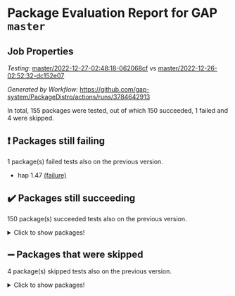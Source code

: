 # Package Evaluation Report for GAP `master`

## Job Properties

*Testing:* [master/2022-12-27-02:48:18-062068cf](https://github.com/gap-system/PackageDistro/blob/data/reports/master/2022-12-27-02:48:18-062068cf) vs [master/2022-12-26-02:52:32-dc152e07](https://github.com/gap-system/PackageDistro/blob/data/reports/master/2022-12-26-02:52:32-dc152e07)

*Generated by Workflow:* https://github.com/gap-system/PackageDistro/actions/runs/3784642913

In total, 155 packages were tested, out of which 150 succeeded, 1 failed and 4 were skipped.

## :exclamation: Packages still failing

1 package(s) failed tests also on the previous version.
- hap 1.47 [(failure)](https://github.com/gap-system/PackageDistro/actions/runs/3784642913/jobs/6434221927)

## :heavy_check_mark: Packages still succeeding

150 package(s) succeeded tests also on the previous version.
<details><summary>Click to show packages!</summary>

- 4ti2interface 2022.09-01 [(success)](https://github.com/gap-system/PackageDistro/actions/runs/3784642913/jobs/6434218740)
- ace 5.6.1 [(success)](https://github.com/gap-system/PackageDistro/actions/runs/3784642913/jobs/6434218828)
- aclib 1.3.2 [(success)](https://github.com/gap-system/PackageDistro/actions/runs/3784642913/jobs/6434218919)
- agt 0.3 [(success)](https://github.com/gap-system/PackageDistro/actions/runs/3784642913/jobs/6434218984)
- alnuth 3.2.1 [(success)](https://github.com/gap-system/PackageDistro/actions/runs/3784642913/jobs/6434219048)
- anupq 3.2.6 [(success)](https://github.com/gap-system/PackageDistro/actions/runs/3784642913/jobs/6434219114)
- atlasrep 2.1.6 [(success)](https://github.com/gap-system/PackageDistro/actions/runs/3784642913/jobs/6434219179)
- autodoc 2022.10.20 [(success)](https://github.com/gap-system/PackageDistro/actions/runs/3784642913/jobs/6434219241)
- automata 1.15 [(success)](https://github.com/gap-system/PackageDistro/actions/runs/3784642913/jobs/6434219315)
- automgrp 1.3.2 [(success)](https://github.com/gap-system/PackageDistro/actions/runs/3784642913/jobs/6434219379)
- autpgrp 1.11 [(success)](https://github.com/gap-system/PackageDistro/actions/runs/3784642913/jobs/6434219449)
- cap 2022.12-15 [(success)](https://github.com/gap-system/PackageDistro/actions/runs/3784642913/jobs/6434219524)
- caratinterface 2.3.4 [(success)](https://github.com/gap-system/PackageDistro/actions/runs/3784642913/jobs/6434219594)
- cddinterface 2022.11.01 [(success)](https://github.com/gap-system/PackageDistro/actions/runs/3784642913/jobs/6434219660)
- circle 1.6.5 [(success)](https://github.com/gap-system/PackageDistro/actions/runs/3784642913/jobs/6434219728)
- classicpres 1.22 [(success)](https://github.com/gap-system/PackageDistro/actions/runs/3784642913/jobs/6434219797)
- cohomolo 1.6.10 [(success)](https://github.com/gap-system/PackageDistro/actions/runs/3784642913/jobs/6434219872)
- congruence 1.2.4 [(success)](https://github.com/gap-system/PackageDistro/actions/runs/3784642913/jobs/6434219952)
- corelg 1.56 [(success)](https://github.com/gap-system/PackageDistro/actions/runs/3784642913/jobs/6434220026)
- crime 1.6 [(success)](https://github.com/gap-system/PackageDistro/actions/runs/3784642913/jobs/6434220085)
- crisp 1.4.6 [(success)](https://github.com/gap-system/PackageDistro/actions/runs/3784642913/jobs/6434220140)
- crypting 0.10.4 [(success)](https://github.com/gap-system/PackageDistro/actions/runs/3784642913/jobs/6434220201)
- cryst 4.1.25 [(success)](https://github.com/gap-system/PackageDistro/actions/runs/3784642913/jobs/6434220261)
- crystcat 1.1.10 [(success)](https://github.com/gap-system/PackageDistro/actions/runs/3784642913/jobs/6434220310)
- ctbllib 1.3.4 [(success)](https://github.com/gap-system/PackageDistro/actions/runs/3784642913/jobs/6434220351)
- cubefree 1.19 [(success)](https://github.com/gap-system/PackageDistro/actions/runs/3784642913/jobs/6434220400)
- curlinterface 2.3.1 [(success)](https://github.com/gap-system/PackageDistro/actions/runs/3784642913/jobs/6434220452)
- cvec 2.7.6 [(success)](https://github.com/gap-system/PackageDistro/actions/runs/3784642913/jobs/6434220510)
- datastructures 0.3.0 [(success)](https://github.com/gap-system/PackageDistro/actions/runs/3784642913/jobs/6434220568)
- deepthought 1.0.6 [(success)](https://github.com/gap-system/PackageDistro/actions/runs/3784642913/jobs/6434220615)
- design 1.7 [(success)](https://github.com/gap-system/PackageDistro/actions/runs/3784642913/jobs/6434220657)
- difsets 2.3.1 [(success)](https://github.com/gap-system/PackageDistro/actions/runs/3784642913/jobs/6434220709)
- digraphs 1.6.1 [(success)](https://github.com/gap-system/PackageDistro/actions/runs/3784642913/jobs/6434220763)
- edim 1.3.6 [(success)](https://github.com/gap-system/PackageDistro/actions/runs/3784642913/jobs/6434220802)
- example 4.3.2 [(success)](https://github.com/gap-system/PackageDistro/actions/runs/3784642913/jobs/6434220854)
- examplesforhomalg 2022.11-01 [(success)](https://github.com/gap-system/PackageDistro/actions/runs/3784642913/jobs/6434220903)
- factint 1.6.3 [(success)](https://github.com/gap-system/PackageDistro/actions/runs/3784642913/jobs/6434220964)
- ferret 1.0.9 [(success)](https://github.com/gap-system/PackageDistro/actions/runs/3784642913/jobs/6434221015)
- fga 1.4.0 [(success)](https://github.com/gap-system/PackageDistro/actions/runs/3784642913/jobs/6434221060)
- fining 1.5.4 [(success)](https://github.com/gap-system/PackageDistro/actions/runs/3784642913/jobs/6434221106)
- float 1.0.3 [(success)](https://github.com/gap-system/PackageDistro/actions/runs/3784642913/jobs/6434221138)
- format 1.4.3 [(success)](https://github.com/gap-system/PackageDistro/actions/runs/3784642913/jobs/6434221175)
- forms 1.2.9 [(success)](https://github.com/gap-system/PackageDistro/actions/runs/3784642913/jobs/6434221207)
- fplsa 1.2.5 [(success)](https://github.com/gap-system/PackageDistro/actions/runs/3784642913/jobs/6434221240)
- fr 2.4.12 [(success)](https://github.com/gap-system/PackageDistro/actions/runs/3784642913/jobs/6434221282)
- francy 1.2.5 [(success)](https://github.com/gap-system/PackageDistro/actions/runs/3784642913/jobs/6434221337)
- fwtree 1.3 [(success)](https://github.com/gap-system/PackageDistro/actions/runs/3784642913/jobs/6434221378)
- gapdoc 1.6.6 [(success)](https://github.com/gap-system/PackageDistro/actions/runs/3784642913/jobs/6434221430)
- gauss 2022.12-01 [(success)](https://github.com/gap-system/PackageDistro/actions/runs/3784642913/jobs/6434221469)
- gaussforhomalg 2022.08-03 [(success)](https://github.com/gap-system/PackageDistro/actions/runs/3784642913/jobs/6434221502)
- gbnp 1.0.5 [(success)](https://github.com/gap-system/PackageDistro/actions/runs/3784642913/jobs/6434221530)
- generalizedmorphismsforcap 2022.12-01 [(success)](https://github.com/gap-system/PackageDistro/actions/runs/3784642913/jobs/6434221559)
- genss 1.6.8 [(success)](https://github.com/gap-system/PackageDistro/actions/runs/3784642913/jobs/6434221591)
- gradedmodules 2022.09-02 [(success)](https://github.com/gap-system/PackageDistro/actions/runs/3784642913/jobs/6434221621)
- gradedringforhomalg 2022.11-01 [(success)](https://github.com/gap-system/PackageDistro/actions/runs/3784642913/jobs/6434221645)
- grape 4.9.0 [(success)](https://github.com/gap-system/PackageDistro/actions/runs/3784642913/jobs/6434221679)
- groupoids 1.71 [(success)](https://github.com/gap-system/PackageDistro/actions/runs/3784642913/jobs/6434221719)
- grpconst 2.6.3 [(success)](https://github.com/gap-system/PackageDistro/actions/runs/3784642913/jobs/6434221766)
- guarana 0.96.3 [(success)](https://github.com/gap-system/PackageDistro/actions/runs/3784642913/jobs/6434221818)
- guava 3.17 [(success)](https://github.com/gap-system/PackageDistro/actions/runs/3784642913/jobs/6434221868)
- hapcryst 0.1.15 [(success)](https://github.com/gap-system/PackageDistro/actions/runs/3784642913/jobs/6434221970)
- hecke 1.5.3 [(success)](https://github.com/gap-system/PackageDistro/actions/runs/3784642913/jobs/6434222006)
- help 3.5 [(success)](https://github.com/gap-system/PackageDistro/actions/runs/3784642913/jobs/6434222044)
- homalg 2022.12-02 [(success)](https://github.com/gap-system/PackageDistro/actions/runs/3784642913/jobs/6434222097)
- homalgtocas 2022.11-02 [(success)](https://github.com/gap-system/PackageDistro/actions/runs/3784642913/jobs/6434222142)
- idrel 2.44 [(success)](https://github.com/gap-system/PackageDistro/actions/runs/3784642913/jobs/6434222205)
- images 1.3.1 [(success)](https://github.com/gap-system/PackageDistro/actions/runs/3784642913/jobs/6434222249)
- intpic 0.3.0 [(success)](https://github.com/gap-system/PackageDistro/actions/runs/3784642913/jobs/6434222291)
- io 4.8.0 [(success)](https://github.com/gap-system/PackageDistro/actions/runs/3784642913/jobs/6434222346)
- io_forhomalg 2022.11-01 [(success)](https://github.com/gap-system/PackageDistro/actions/runs/3784642913/jobs/6434222392)
- irredsol 1.4.4 [(success)](https://github.com/gap-system/PackageDistro/actions/runs/3784642913/jobs/6434222461)
- json 2.1.1 [(success)](https://github.com/gap-system/PackageDistro/actions/runs/3784642913/jobs/6434222525)
- jupyterkernel 1.4.1 [(success)](https://github.com/gap-system/PackageDistro/actions/runs/3784642913/jobs/6434222577)
- jupyterviz 1.5.6 [(success)](https://github.com/gap-system/PackageDistro/actions/runs/3784642913/jobs/6434222631)
- kan 1.34 [(success)](https://github.com/gap-system/PackageDistro/actions/runs/3784642913/jobs/6434222668)
- kbmag 1.5.10 [(success)](https://github.com/gap-system/PackageDistro/actions/runs/3784642913/jobs/6434222722)
- laguna 3.9.5 [(success)](https://github.com/gap-system/PackageDistro/actions/runs/3784642913/jobs/6434222773)
- liealgdb 2.2.1 [(success)](https://github.com/gap-system/PackageDistro/actions/runs/3784642913/jobs/6434222824)
- liepring 2.8 [(success)](https://github.com/gap-system/PackageDistro/actions/runs/3784642913/jobs/6434222881)
- liering 2.4.2 [(success)](https://github.com/gap-system/PackageDistro/actions/runs/3784642913/jobs/6434222929)
- linearalgebraforcap 2022.12-04 [(success)](https://github.com/gap-system/PackageDistro/actions/runs/3784642913/jobs/6434222965)
- localizeringforhomalg 2022.11-01 [(success)](https://github.com/gap-system/PackageDistro/actions/runs/3784642913/jobs/6434223023)
- loops 3.4.3 [(success)](https://github.com/gap-system/PackageDistro/actions/runs/3784642913/jobs/6434223079)
- lpres 1.0.3 [(success)](https://github.com/gap-system/PackageDistro/actions/runs/3784642913/jobs/6434223144)
- majoranaalgebras 1.5.1 [(success)](https://github.com/gap-system/PackageDistro/actions/runs/3784642913/jobs/6434223197)
- mapclass 1.4.6 [(success)](https://github.com/gap-system/PackageDistro/actions/runs/3784642913/jobs/6434223264)
- matgrp 0.70 [(success)](https://github.com/gap-system/PackageDistro/actions/runs/3784642913/jobs/6434223311)
- matricesforhomalg 2022.12-01 [(success)](https://github.com/gap-system/PackageDistro/actions/runs/3784642913/jobs/6434223359)
- modisom 2.5.3 [(success)](https://github.com/gap-system/PackageDistro/actions/runs/3784642913/jobs/6434223423)
- modulepresentationsforcap 2022.12-01 [(success)](https://github.com/gap-system/PackageDistro/actions/runs/3784642913/jobs/6434223481)
- modules 2022.11-01 [(success)](https://github.com/gap-system/PackageDistro/actions/runs/3784642913/jobs/6434223543)
- monoidalcategories 2022.12-01 [(success)](https://github.com/gap-system/PackageDistro/actions/runs/3784642913/jobs/6434223616)
- nconvex 2022.09-01 [(success)](https://github.com/gap-system/PackageDistro/actions/runs/3784642913/jobs/6434223683)
- nilmat 1.4.2 [(success)](https://github.com/gap-system/PackageDistro/actions/runs/3784642913/jobs/6434223740)
- nock 1.5 [(success)](https://github.com/gap-system/PackageDistro/actions/runs/3784642913/jobs/6434223798)
- normalizinterface 1.3.5 [(success)](https://github.com/gap-system/PackageDistro/actions/runs/3784642913/jobs/6434223840)
- nq 2.5.9 [(success)](https://github.com/gap-system/PackageDistro/actions/runs/3784642913/jobs/6434223901)
- numericalsgps 1.3.1 [(success)](https://github.com/gap-system/PackageDistro/actions/runs/3784642913/jobs/6434223973)
- openmath 11.5.2 [(success)](https://github.com/gap-system/PackageDistro/actions/runs/3784642913/jobs/6434224049)
- orb 4.9.0 [(success)](https://github.com/gap-system/PackageDistro/actions/runs/3784642913/jobs/6434224116)
- packagemanager 1.3.2 [(success)](https://github.com/gap-system/PackageDistro/actions/runs/3784642913/jobs/6434224174)
- patternclass 2.4.3 [(success)](https://github.com/gap-system/PackageDistro/actions/runs/3784642913/jobs/6434224236)
- permut 2.0.4 [(success)](https://github.com/gap-system/PackageDistro/actions/runs/3784642913/jobs/6434224292)
- polenta 1.3.10 [(success)](https://github.com/gap-system/PackageDistro/actions/runs/3784642913/jobs/6434224345)
- polymaking 0.8.6 [(success)](https://github.com/gap-system/PackageDistro/actions/runs/3784642913/jobs/6434224403)
- primgrp 3.4.3 [(success)](https://github.com/gap-system/PackageDistro/actions/runs/3784642913/jobs/6434224461)
- profiling 2.5.2 [(success)](https://github.com/gap-system/PackageDistro/actions/runs/3784642913/jobs/6434224519)
- qpa 1.34 [(success)](https://github.com/gap-system/PackageDistro/actions/runs/3784642913/jobs/6434224578)
- quagroup 1.8.3 [(success)](https://github.com/gap-system/PackageDistro/actions/runs/3784642913/jobs/6434224644)
- radiroot 2.9 [(success)](https://github.com/gap-system/PackageDistro/actions/runs/3784642913/jobs/6434224705)
- rcwa 4.7.1 [(success)](https://github.com/gap-system/PackageDistro/actions/runs/3784642913/jobs/6434224763)
- rds 1.8 [(success)](https://github.com/gap-system/PackageDistro/actions/runs/3784642913/jobs/6434224821)
- recog 1.4.2 [(success)](https://github.com/gap-system/PackageDistro/actions/runs/3784642913/jobs/6434224893)
- repndecomp 1.2.1 [(success)](https://github.com/gap-system/PackageDistro/actions/runs/3784642913/jobs/6434224943)
- repsn 3.1.0 [(success)](https://github.com/gap-system/PackageDistro/actions/runs/3784642913/jobs/6434225037)
- resclasses 4.7.3 [(success)](https://github.com/gap-system/PackageDistro/actions/runs/3784642913/jobs/6434225095)
- ringsforhomalg 2022.11-01 [(success)](https://github.com/gap-system/PackageDistro/actions/runs/3784642913/jobs/6434225162)
- sco 2022.09-01 [(success)](https://github.com/gap-system/PackageDistro/actions/runs/3784642913/jobs/6434225212)
- scscp 2.4.0 [(success)](https://github.com/gap-system/PackageDistro/actions/runs/3784642913/jobs/6434225253)
- semigroups 5.2.0 [(success)](https://github.com/gap-system/PackageDistro/actions/runs/3784642913/jobs/6434225308)
- sglppow 2.3 [(success)](https://github.com/gap-system/PackageDistro/actions/runs/3784642913/jobs/6434225353)
- sgpviz 0.999.5 [(success)](https://github.com/gap-system/PackageDistro/actions/runs/3784642913/jobs/6434225411)
- simpcomp 2.1.14 [(success)](https://github.com/gap-system/PackageDistro/actions/runs/3784642913/jobs/6434225458)
- singular 2022.09.23 [(success)](https://github.com/gap-system/PackageDistro/actions/runs/3784642913/jobs/6434225505)
- sl2reps 1.1 [(success)](https://github.com/gap-system/PackageDistro/actions/runs/3784642913/jobs/6434225588)
- sla 1.5.3 [(success)](https://github.com/gap-system/PackageDistro/actions/runs/3784642913/jobs/6434225628)
- smallgrp 1.5.1 [(success)](https://github.com/gap-system/PackageDistro/actions/runs/3784642913/jobs/6434225675)
- smallsemi 0.6.13 [(success)](https://github.com/gap-system/PackageDistro/actions/runs/3784642913/jobs/6434225723)
- sonata 2.9.6 [(success)](https://github.com/gap-system/PackageDistro/actions/runs/3784642913/jobs/6434225776)
- sophus 1.27 [(success)](https://github.com/gap-system/PackageDistro/actions/runs/3784642913/jobs/6434225819)
- spinsym 1.5.2 [(success)](https://github.com/gap-system/PackageDistro/actions/runs/3784642913/jobs/6434225859)
- standardff 0.9.4 [(success)](https://github.com/gap-system/PackageDistro/actions/runs/3784642913/jobs/6434225902)
- symbcompcc 1.3.2 [(success)](https://github.com/gap-system/PackageDistro/actions/runs/3784642913/jobs/6434225932)
- thelma 1.3 [(success)](https://github.com/gap-system/PackageDistro/actions/runs/3784642913/jobs/6434225985)
- tomlib 1.2.9 [(success)](https://github.com/gap-system/PackageDistro/actions/runs/3784642913/jobs/6434226017)
- toolsforhomalg 2022.12-01 [(success)](https://github.com/gap-system/PackageDistro/actions/runs/3784642913/jobs/6434226058)
- toric 1.9.5 [(success)](https://github.com/gap-system/PackageDistro/actions/runs/3784642913/jobs/6434226100)
- toricvarieties 2022.07.13 [(success)](https://github.com/gap-system/PackageDistro/actions/runs/3784642913/jobs/6434226154)
- transgrp 3.6.3 [(success)](https://github.com/gap-system/PackageDistro/actions/runs/3784642913/jobs/6434226209)
- ugaly 4.0.3 [(success)](https://github.com/gap-system/PackageDistro/actions/runs/3784642913/jobs/6434226251)
- unipot 1.5 [(success)](https://github.com/gap-system/PackageDistro/actions/runs/3784642913/jobs/6434226297)
- unitlib 4.1.0 [(success)](https://github.com/gap-system/PackageDistro/actions/runs/3784642913/jobs/6434226344)
- utils 0.81 [(success)](https://github.com/gap-system/PackageDistro/actions/runs/3784642913/jobs/6434226416)
- uuid 0.7 [(success)](https://github.com/gap-system/PackageDistro/actions/runs/3784642913/jobs/6434226475)
- walrus 0.9991 [(success)](https://github.com/gap-system/PackageDistro/actions/runs/3784642913/jobs/6434226536)
- wedderga 4.10.2 [(success)](https://github.com/gap-system/PackageDistro/actions/runs/3784642913/jobs/6434226591)
- xmod 2.88 [(success)](https://github.com/gap-system/PackageDistro/actions/runs/3784642913/jobs/6434226663)
- xmodalg 1.23 [(success)](https://github.com/gap-system/PackageDistro/actions/runs/3784642913/jobs/6434226713)
- yangbaxter 0.10.2 [(success)](https://github.com/gap-system/PackageDistro/actions/runs/3784642913/jobs/6434226762)
- zeromqinterface 0.14 [(success)](https://github.com/gap-system/PackageDistro/actions/runs/3784642913/jobs/6434226841)
</details>

## :heavy_minus_sign: Packages that were skipped

4 package(s) skipped tests also on the previous version.
<details><summary>Click to show packages!</summary>

- browse 1.8.19 [(skipped)](https://github.com/gap-system/PackageDistro/actions/runs/3784642913/jobs/6434108458)
- itc 1.5.1 [(skipped)](https://github.com/gap-system/PackageDistro/actions/runs/3784642913/jobs/6434108458)
- polycyclic 2.16 [(skipped)](https://github.com/gap-system/PackageDistro/actions/runs/3784642913/jobs/6434108458)
- xgap 4.31 [(skipped)](https://github.com/gap-system/PackageDistro/actions/runs/3784642913/jobs/6434108458)
</details>

